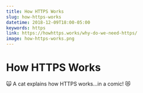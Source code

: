 ```yaml
---
title: How HTTPS Works
slug: how-https-works
datetime: 2018-12-09T18:00-05:00
keywords: https
link: https://howhttps.works/why-do-we-need-https/
image: how-https-works.png
---
```


# How HTTPS Works

🙀 A cat explains how HTTPS works...in a comic! 😻
